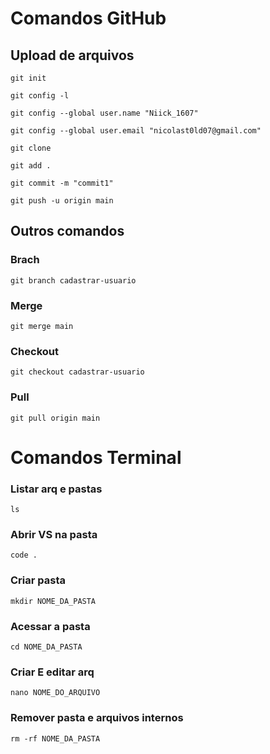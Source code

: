 # Comandos GitHub

## Upload de arquivos

```
git init
```
```
git config -l
```
```
git config --global user.name "Niick_1607"
```
```
git config --global user.email "nicolast0ld07@gmail.com"
```
```
git clone
```
```
git add .
```
```
git commit -m "commit1"
```
```
git push -u origin main
```

## Outros comandos

### Brach
```
git branch cadastrar-usuario
```

### Merge
```
git merge main
```

### Checkout
```
git checkout cadastrar-usuario
```

### Pull
```
git pull origin main
```

# Comandos Terminal

### Listar arq e pastas
```
ls
```

### Abrir VS na pasta
```
code .
```

### Criar pasta
```
mkdir NOME_DA_PASTA
```

### Acessar a pasta
```
cd NOME_DA_PASTA
```

### Criar E editar arq
```
nano NOME_DO_ARQUIVO
```

### Remover pasta e arquivos internos
```
rm -rf NOME_DA_PASTA
```